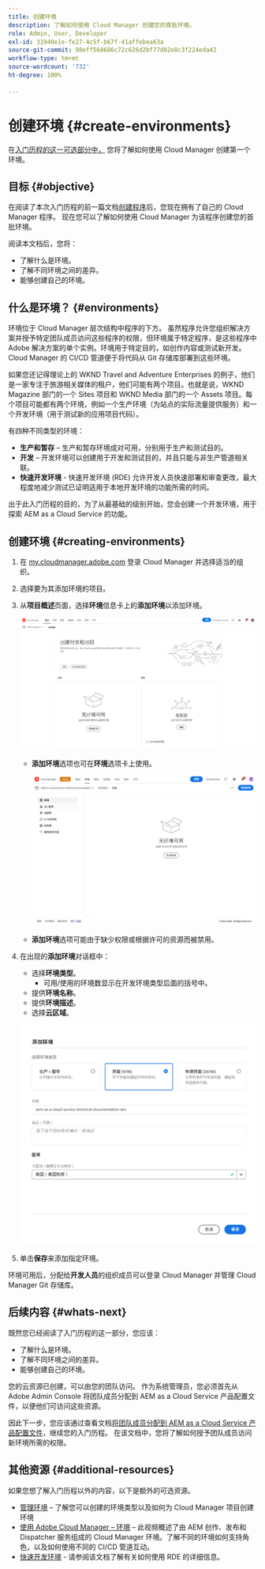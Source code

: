 ```yaml
---
title: 创建环境
description: 了解如何使用 Cloud Manager 创建您的首批环境。
role: Admin, User, Developer
exl-id: 31940e1e-fe27-4c5f-b67f-41affebea63a
source-git-commit: 98eff568686c72c626d2bf77d82e8c3f224eda42
workflow-type: tm+mt
source-wordcount: '732'
ht-degree: 100%

---
```


# 创建环境 {#create-environments}

在[入门历程的这一可选部分中，](overview.md) 您将了解如何使用 Cloud Manager 创建第一个环境。

## 目标 {#objective}

在阅读了本次入门历程的前一篇文档[创建程序](create-program.md)后，您现在拥有了自己的 Cloud Manager 程序。 现在您可以了解如何使用 Cloud Manager 为该程序创建您的首批环境。

阅读本文档后，您将：

* 了解什么是环境。
* 了解不同环境之间的差异。
* 能够创建自己的环境。

## 什么是环境？ {#environments}

环境位于 Cloud Manager 层次结构中程序的下方。 虽然程序允许您组织解决方案并授予特定团队成员访问这些程序的权限，但环境属于特定程序，是这些程序中 Adobe 解决方案的单个实例。环境用于特定目的，如创作内容或测试新开发。 Cloud Manager 的 CI/CD 管道便于将代码从 Git 存储库部署到这些环境。

如果您还记得理论上的 WKND Travel and Adventure Enterprises 的例子，他们是一家专注于旅游相关媒体的租户，他们可能有两个项目。也就是说，WKND Magazine 部门的一个 Sites 项目和 WKND Media 部门的一个 Assets 项目。每个项目可能都有两个环境，例如一个生产环境（为站点的实际流量提供服务）和一个开发环境（用于测试新的应用项目代码）。

有四种不同类型的环境：

* **生产和暂存** – 生产和暂存环境成对可用，分别用于生产和测试目的。
* **开发** – 开发环境可以创建用于开发和测试目的，并且只能与非生产管道相关联。
* **快速开发环境** - 快速开发环境 (RDE) 允许开发人员快速部署和审查更改，最大程度地减少测试已证明适用于本地开发环境的功能所需的时间。

出于此入门历程的目的，为了从最基础的级别开始，您会创建一个开发环境，用于探索 AEM as a Cloud Service 的功能。

## 创建环境 {#creating-environments}

1. 在 [my.cloudmanager.adobe.com](https://my.cloudmanager.adobe.com/) 登录 Cloud Manager 并选择适当的组织。

1. 选择要为其添加环境的项目。

1. 从&#x200B;**项目概述**&#x200B;页面，选择&#x200B;**环境**&#x200B;信息卡上的&#x200B;**添加环境**&#x200B;以添加环境。

   ![环境信息卡](/help/implementing/cloud-manager/assets/no-environments.png)

   * **添加环境**&#x200B;选项也可在&#x200B;**环境**&#x200B;选项卡上使用。

      ![“环境”信息卡](/help/implementing/cloud-manager/assets/environments-tab.png)

   * **添加环境**&#x200B;选项可能由于缺少权限或根据许可的资源而被禁用。

1. 在出现的&#x200B;**添加环境**&#x200B;对话框中：

   * 选择&#x200B;**环境类型**。
      * 可用/使用的环境数显示在开发环境类型后面的括号中。
   * 提供&#x200B;**环境名称**。
   * 提供&#x200B;**环境描述**。
   * 选择&#x200B;**云区域**。

   ![添加环境对话框](/help/implementing/cloud-manager/assets/add-environment2.png)

1. 单击&#x200B;**保存**&#x200B;来添加指定环境。

环境可用后，分配给&#x200B;**开发人员**&#x200B;的组织成员可以登录 Cloud Manager 并管理 Cloud Manager Git 存储库。

## 后续内容 {#whats-next}

既然您已经阅读了入门历程的这一部分，您应该：

* 了解什么是环境。
* 了解不同环境之间的差异。
* 能够创建自己的环境。

您的云资源已创建，可以由您的团队访问。 作为系统管理员，您必须首先从 Adobe Admin Console 将团队成员分配到 AEM as a Cloud Service 产品配置文件，以便他们可访问这些资源。

因此下一步，您应该通过查看文档[将团队成员分配到 AEM as a Cloud Service 产品配置文件](assign-profiles-aem.md)，继续您的入门历程。 在该文档中，您将了解如何授予团队成员访问新环境所需的权限。

## 其他资源 {#additional-resources}

如果您想了解入门历程以外的内容，以下是额外的可选资源。

* [管理环境](/help/implementing/cloud-manager/manage-environments.md) – 了解您可以创建的环境类型以及如何为 Cloud Manager 项目创建环境
* [使用 Adobe Cloud Manager – 环境](https://experienceleague.adobe.com/docs/experience-manager-learn/cloud-service/cloud-manager/environments.html) – 此视频概述了由 AEM 创作、发布和 Dispatcher 服务组成的 Cloud Manager 环境。了解不同的环境如何支持角色，以及如何使用不同的 CI/CD 管道互动。
* [快速开发环境](/help/implementing/developing/introduction/rapid-development-environments.md) - 请参阅该文档了解有关如何使用 RDE 的详细信息。

<!-- ERROR: Not Found (HTTP error 404) * [AEM Champion Tips and Tricks - Cloud Manager Environment Types](https://experienceleague.adobe.com/docs/experience-manager-learn/cloud-service/expert-resources/aem-champions/environment-types.md) - Watch this video for an overview of Cloud Manager environment types from an AEM champion. -->

